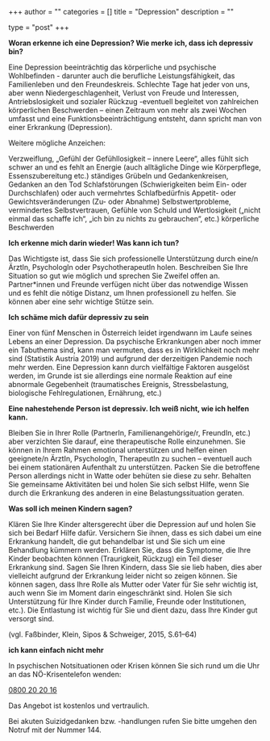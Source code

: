 +++
author = ""
categories = []
title = "Depression"
description = ""
 
type = "post"
+++


**Woran erkenne ich eine Depression? Wie merke ich, dass ich depressiv bin?**

Eine Depression beeinträchtig das körperliche und psychische Wohlbefinden - darunter auch die berufliche Leistungsfähigkeit, das Familienleben und den Freundeskreis. Schlechte Tage hat jeder von uns, aber wenn Niedergeschlagenheit, Verlust von Freude und Interessen, Antriebslosigkeit und sozialer Rückzug -eventuell begleitet von zahlreichen körperlichen Beschwerden – einen Zeitraum von mehr als zwei Wochen umfasst und eine Funktionsbeeinträchtigung entsteht, dann spricht man von einer Erkrankung (Depression).

Weitere mögliche Anzeichen:

Verzweiflung, „Gefühl der Gefühllosigkeit – innere Leere“, alles fühlt sich schwer an und es fehlt an Energie (auch alltägliche Dinge wie Körperpflege, Essenszubereitung etc.)
ständiges Grübeln und Gedankenkreisen, Gedanken an den Tod
Schlafstörungen (Schwierigkeiten beim Ein- oder Durchschlafen) oder auch vermehrtes Schlafbedürfnis
Appetit- oder Gewichtsveränderungen (Zu- oder Abnahme)
Selbstwertprobleme, vermindertes Selbstvertrauen, Gefühle von Schuld und Wertlosigkeit („nicht einmal das schaffe ich“, „ich bin zu nichts zu gebrauchen“, etc.)
körperliche Beschwerden

**Ich erkenne mich darin wieder! Was kann ich tun?**

Das Wichtigste ist, dass Sie sich professionelle Unterstützung durch eine/n ÄrztIn, PsychologIn oder PsychotherapeutIn holen. Beschreiben Sie Ihre Situation so gut wie möglich und sprechen Sie Zweifel offen an.
Partner*innen und Freunde verfügen nicht über das notwendige Wissen und es fehlt die nötige Distanz, um Ihnen professionell zu helfen. Sie können aber eine sehr wichtige Stütze sein.

**Ich schäme mich dafür depressiv zu sein**

Einer von fünf Menschen in Österreich leidet irgendwann im Laufe seines Lebens an einer Depression. Da psychische Erkrankungen aber noch immer ein Tabuthema sind, kann man vermuten, dass es in Wirklichkeit noch mehr sind (Statistik Austria 2019) und aufgrund der derzeitigen Pandemie noch mehr werden. 
Eine Depression kann durch vielfältige Faktoren ausgelöst werden, im Grunde ist sie allerdings eine normale Reaktion auf eine abnormale Gegebenheit (traumatisches Ereignis, Stressbelastung, biologische Fehlregulationen, Ernährung, etc.)

**Eine nahestehende Person ist depressiv. Ich weiß nicht, wie ich helfen kann.**

Bleiben Sie in Ihrer Rolle (PartnerIn, Familienangehörige/r, FreundIn, etc.) aber verzichten Sie darauf, eine therapeutische Rolle einzunehmen. Sie können in Ihrem Rahmen emotional unterstützen und helfen einen geeignete/n ÄrztIn, PsychologIn, TherapeutIn zu suchen – eventuell auch bei einem stationären Aufenthalt zu unterstützen. Packen Sie die betroffene Person allerdings nicht in Watte oder behüten sie diese zu sehr. Behalten Sie gemeinsame Aktivitäten bei und holen Sie sich selbst Hilfe, wenn Sie durch die Erkrankung des anderen in eine Belastungssituation geraten.

**Was soll ich meinen Kindern sagen?**

Klären Sie Ihre Kinder altersgerecht über die Depression auf und holen Sie sich bei Bedarf Hilfe dafür. Versichern Sie ihnen, dass es sich dabei um eine Erkrankung handelt, die gut behandelbar ist und Sie sich um eine Behandlung kümmern werden. Erklären Sie, dass die Symptome, die Ihre Kinder beobachten können (Traurigkeit, Rückzug) ein Teil dieser Erkrankung sind. Sagen Sie Ihren Kindern, dass Sie sie lieb haben, dies aber vielleicht aufgrund der Erkrankung leider nicht so zeigen können. Sie können sagen, dass Ihre Rolle als Mutter oder Vater für Sie sehr wichtig ist, auch wenn Sie im Moment darin eingeschränkt sind. 
Holen Sie sich Unterstützung für Ihre Kinder durch Familie, Freunde oder Institutionen, etc.). Die Entlastung ist wichtig für Sie und dient dazu, dass Ihre Kinder gut versorgt sind.

(vgl. Faßbinder, Klein, Sipos & Schweiger, 2015, S.61–64)

**ich kann einfach nicht mehr**

In psychischen Notsituationen oder Krisen können Sie sich rund um die Uhr an das NÖ-Krisentelefon wenden: 

[<i class="fa fa-phone"></i> 0800 20 20 16](tel:0800202016)

Das Angebot ist kostenlos und vertraulich.

Bei akuten Suizidgedanken bzw. -handlungen rufen Sie bitte umgehen den Notruf mit der Nummer 144.






